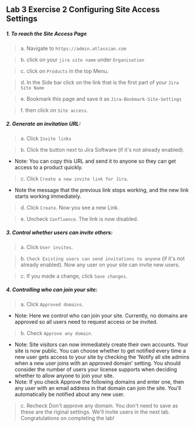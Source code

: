 ## Lab 3 Exercise 2 Configuring Site Access Settings 
##### 1. To reach the Site Access Page
> a. Navigate to `https://admin.atlassian.com` 

> b. click on your `jira site name` under `Organisation`

> c. click on `Products` in the top Menu. 

> d. In the Side bar click on the link that is the first part of your `Jira Site Name` 

> e. Bookmark this page and save it as `Jira-Bookmark-Site-Settings`

> f. then click on `Site access`. 


##### 2. Generate an invitation URL:
> a. Click `Invite links`
 
> b. Click the button next to Jira Software (if it's not already enabled). 
 * Note: You can copy this URL and send it to anyone so they can get access to a product quickly. 

> c. Click `Create a new invite link for Jira`. 
 * Note the message that the previous link stops working, and the new link starts working immediately. 

> d. Click `Create`. Now you see a new Link. 

> e. Uncheck `Confluence`. The link is now disabled. 


##### 3. Control whether users can invite others: 
> a. Click `User invites`.
 
> b. `Check Existing users can send invitations to anyone` (if it's not already enabled). 
Now any user on your site can invite new users.
 
> c. If you made a change, click `Save changes`. 
##### 4. Controlling who can join your site: 
> a. Click `Approved domains`. 
* Note: Here we control who can join your site. Currently, no domains are 
approved so all users need to request access or be invited. 

> b. Check `Approve any domain`.
 * Note: Site visitors can now immediately create their own accounts. Your site is now public. You can choose whether to get notified every time a new user gets access to your site by checking the 'Notify all site admins when a new user joins with an approved domain' setting. You should consider the number of users your license supports when deciding whether to allow anyone to join your site. 
 * Note: If you check Approve the following domains and enter one, then any user with an email address in that domain can join the site. You'll automatically be notified about any new user. 
> c. Recheck Don't approve any domain. You don't need to save as these are the riginal settings. We'll invite users in the next lab. 
Congratulations on completing the lab! 
